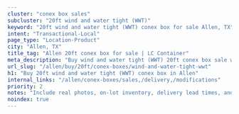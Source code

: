```yaml
---
cluster: "conex box sales"
subcluster: "20ft wind and water tight (WWT)"
keyword: "20ft wind and water tight (WWT) conex box for sale Allen, TX"
intent: "Transactional-Local"
page_type: "Location-Product"
city: "Allen, TX"
title_tag: "Allen 20ft conex box for sale | LC Container"
meta_description: "Buy wind and water tight (WWT) 20ft conex box sale with local delivery in Allen, TX. LC Container — local Since 2003. Request a fast quote today."
url_slug: "/allen/buy/20ft/conex-boxes/wind-and-water-tight-wwt"
h1: "Buy 20ft wind and water tight (WWT) conex box in Allen"
internal_links: "/allen/conex-boxes/sales,/delivery,/modifications"
priority: 2
notes: "Include real photos, on-lot inventory, delivery lead times, and financing info."
noindex: true
---
```


<!-- TODO: Add unique city/inventory copy, images, and internal links here. -->
